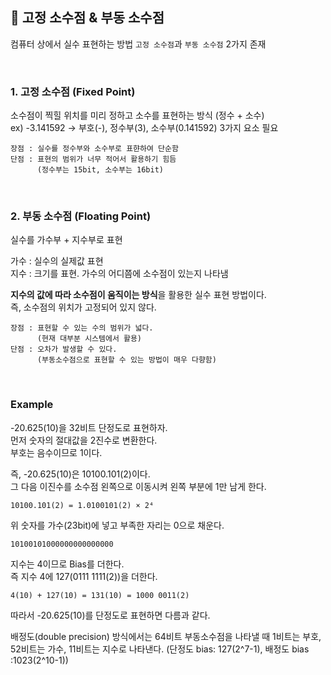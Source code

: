 ## 🍕 고정 소수점 & 부동 소수점

컴퓨터 상에서 실수 표현하는 방법 ```고정 소수점```과 ```부동 소수점``` 2가지 존재       

<br>

### 1. 고정 소수점 (Fixed Point)                 
소수점이 찍힐 위치를 미리 정하고 소수를 표현하는 방식 (정수 + 소수)         
ex) -3.141592 → 부호(-), 정수부(3), 소수부(0.141592) 3가지 요소 필요    


```
장점 : 실수를 정수부와 소수부로 표햔하여 단순함
단점 : 표현의 범위가 너무 적어서 활용하기 힘듬 
      (정수부는 15bit, 소수부는 16bit)     
```

<br>

### 2. 부동 소수점 (Floating Point)       
실수를 가수부 + 지수부로 표현       

가수 : 실수의 실제값 표현       
지수 : 크기를 표현. 가수의 어디쯤에 소수점이 있는지 나타냄      

**지수의 값에 따라 소수점이 움직이는 방식**을 활용한 실수 표현 방법이다.        
즉, 소수점의 위치가 고정되어 있지 않다.         

```
장점 : 표현할 수 있는 수의 범위가 넓다.     
      (현재 대부분 시스템에서 활용)
단점 : 오차가 발생할 수 있다.       
      (부동소수점으로 표현할 수 있는 방법이 매우 다향함)
```

<br>

### Example     

-20.625(10)을 32비트 단정도로 표현하자.    
먼저 숫자의 절대값을 2진수로 변환한다.      
부호는 음수이므로 1이다.        

즉, -20.625(10)은 10100.101(2)이다.     
그 다음 이진수를 소수점 왼쪽으로 이동시켜 왼쪽 부분에 1만 남게 한다. 
```
10100.101(2) = 1.0100101(2) × 2⁴
```
위 숫자를 가수(23bit)에 넣고 부족한 자리는 0으로 채운다.         
```
10100101000000000000000
```
지수는 4이므로 Bias를 더한다.       
즉 지수 4에 127(0111 1111(2))을 더한다.         
```
4(10) + 127(10) = 131(10) = 1000 0011(2)
```
따라서 -20.625(10)를 단정도로 표현하면 다름과 같다.         

배정도(double precision) 방식에서는 64비트 부동소수점을 나타낼 때 1비트는 부호, 52비트는 가수, 11비트는 지수로 나타낸다. (단정도 bias: 127(2^7-1), 배정도 bias :1023(2^10-1))           
 
 <br>
